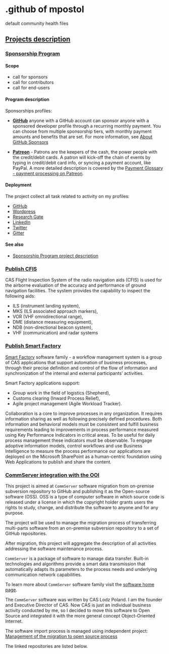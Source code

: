 # .github of mpostol

default community health files

## [Projects description](https://github.com/mpostol?tab=projects)

### [Sponsorship Program](https://github.com/users/mpostol/projects/4)

#### Scope

- call for sponsors
- call for contributors
- call for end-users

#### Program description

Sponsorships profiles:

- [**GitHub**](https://github.com/sponsors/mpostol) anyone with a GitHub account can sponsor anyone with a sponsored developer profile through a recurring monthly payment. You can choose from multiple sponsorship tiers, with monthly payment amounts and benefits that are set. For more information, see [About GitHub Sponsors](https://help.github.com/en/github/supporting-the-open-source-community-with-github-sponsors/about-github-sponsors)

- [**Patreon**](https://www.patreon.com/mpostol) - Patrons are the keepers of the cash, the power people with the credit/debit cards. A patron will kick-off the chain of events by typing in credit/debit card info, or syncing a payment account, like PayPal. A more detailed description is covered by the [Payment Glossary - payment processing on Patreon](https://support.patreon.com/hc/en-us/articles/360024774831-Payment-Glossary-payment-processing-on-Patreon).

#### Deployment

The project collect all task related to activity on my profiles:

- [GitHub](https://github.com/mpostol)
- [Wordpress](https://mpostol.wordpress.com)
- [Research Gate](https://www.researchgate.net/profile/Mariusz_Postol)
- [LinkedIn](https://www.linkedin.com/in/mpostol)
- [Twitter](https://twitter.com/mpostol)
- [Gitter](https://gitter.im/mpostol/OPC-UA-OOI)

#### See also

- [Sponsorship Program project description](https://github.commsvr.com/AboutPartnershipProgram.md.html)

### [Publish CFIS](https://github.com/users/mpostol/projects/3)

CAS Flight Inspection System of the radio navigation aids (CFIS) is used for the airborne evaluation of the accuracy and performance of ground navigation facilities. The system provides the capability to inspect the following aids:

- ILS (instrument landing system),
- MKS (ILS associated approach markers),
- VOR (VHF omnidirectional range),
- DME (distance measuring equipment),
- NDB (non-directional beacon system),
- VHF (communication) and radar systems

### [Publish Smart Factory](https://github.com/users/mpostol/projects/2)

[Smart Factory](http://www.cas.eu/Products/SmartFactory.aspx) software family - a workflow management system is a group of CAS applications that support automation of business processes, through their precise definition and control of the flow of information and synchronization of the internal and external participants’ activities.

Smart Factory applications support:

- Group work in the field of logistics (Shepherd),
- Customs clearing (Inward Process Relief),
- Agile project management (Agile Workload Tracker).

Collaboration is a core to improve processes in any organization. It requires information sharing as well as following precisely defined procedures. Both information and behavioral models must be consistent and fulfill business requirements leading to improvements in process performance measured using Key Performance Indicators in critical areas. To be useful for daily process management these indicators must be observable. To engage adoptive information models, control workflows and use Business Intelligence to measure the process performance our applications are deployed on the Microsoft SharePoint as a human-centric foundation using Web Applications to publish and share the content.

### [CommServer integration with the OOI](https://github.com/users/mpostol/projects/1)

This project is aimed at `CommServer` software migration from on-premise subversion repository to GitHub and publishing it as the Open-source software (OSS). OSS is a type of computer software in which source code is released under a license in which the copyright holder grants users the rights to study, change, and distribute the software to anyone and for any purpose.

The project will be used to manage the migration process of transferring multi-parts software from an on-premise subversion repository to a set of GitHub repositories.

After migration, this project will aggregate the description of all activities addressing the software maintenance process.

`CommServer` is a package of software to manage data transfer. Built-in technologies and algorithms provide a smart data transmission that automatically adapts its parameters to the process needs and underlying communication network capabilities.

To learn more about `CommServer` software family visit the [software home page](http://www.commsvr.com/).

The `CommServer` software was written by CAS Lodz Poland. I am the founder and Executive Director of CAS. Now CAS is just an individual business activity conducted by me, so I decided to move this software to Open Source and integrated it with the more general concept Object-Oriented Internet.

The software import process is managed using independent project: [Management of the migration to open source process](https://github.com/commsvr-com/migration2os)

The linked repositories are listed below.
